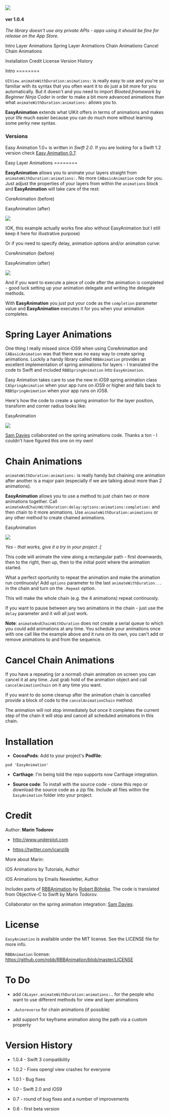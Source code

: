 ![](<etc/EA.png>)

#### ver 1.0.4

*The library doesn't use any private APIs - apps using it should be fine for
release on the App Store.*

Intro Layer Animations Spring Layer Animations Chain Animations Cancel Chain
Animations

Installation Credit License Version History

Intro ========

`UIView.animateWithDuration:animations:` is really easy to use and you're so
familiar with its syntax that you often want it to do just a bit more for you
automatically. But it doesn't and you need to import *Bloated.framework* by
*Beginner Ninja Coder* in order to make a bit more advanced animations than what
`animateWithDuration:animations:` allows you to.

**EasyAnimation** extends what UIKit offers in terms of animations and makes
your life much easier because you can do much more without learning some perky
new syntax.

### Versions

Easy Animation 1.0+ is written in *Swift 2.0*. If you are looking for a Swift
1.2 version check [Easy Animation
0.7](<https://github.com/icanzilb/EasyAnimation/releases/tag/0.7.0>).

Easy Layer Animations ========

**EasyAnimation** allows you to animate your layers straight from
`animateWithDuration:animations:`. No more `CABasicAnimation` code for you. Just
adjust the properties of your layers from within the `animations` block and
**EasyAnimation** will take care of the rest:

CoreAnimation (before)

EasyAnimation (after)

![](<etc/moveX.gif>)

(OK, this example actually works fine also without EasyAnimation but I still
keep it here for illustrative purpose)

Or if you need to specify delay, animation options and/or animation curve:

CoreAnimation (before)

EasyAnimation (after)

![](<etc/corners.gif>)

And if you want to execute a piece of code after the animation is completed -
good luck setting up your animation delegate and writing the delegate methods.

With **EasyAnimation** you just put your code as the `completion` parameter
value and **EasyAnimation** executes it for you when your animation completes.

# Spring Layer Animations

One thing I really missed since iOS9 when using CoreAnimation and
`CABasicAnimation` was that there was no easy way to create spring animations.
Luckily a handy library called `RBBAnimation` provides an excellent
implementation of spring animations for layers - I translated the code to Swift
and included `RBBSpringAnimation` into `EasyAnimation`.

Easy Animation takes care to use the new in iOS9 spring animation class
`CASpringAnimation` when your app runs on iOS9 or higher and falls back to
`RBBSpringAnimation` when your app runs on iOS8.

Here's how the code to create a spring animation for the layer position,
transform and corner radius looks like:

EasyAnimation

![](<etc/spring.gif>)

[Sam Davies](<https://github.com/sammyd>) collaborated on the spring animations
code. Thanks a ton - I couldn't have figured this one on my own!

# Chain Animations

`animateWithDuration:animations:` is really handy but chaining one animation
after another is a major pain (especially if we are talking about more than 2
animations).

**EasyAnimation** allows you to use a method to just chain two or more
animations together. Call
`animateAndChainWithDuration:delay:options:animations:completion:` and then
chain to it more animations. Use `animateWithDuration:animations` or any other
method to create chained animations.

EasyAnimation

![](<etc/chain.gif>)

*Yes - that works, give it a try in your project :]*

This code will animate the view along a rectangular path - first downwards, then
to the right, then up, then to the initial point where the animation started.

What a perfect oportunity to repeat the animation and make the animation run
continuosly! Add `options` parameter to the last `animateWithDuration...` in the
chain and turn on the `.Repeat` option.

This will make the whole chain (e.g. the 4 animations) repeat continuosly.

If you want to pause between any two animations in the chain - just use the
`delay` parameter and it will all just work.

**Note**: `animateAndChainWithDuration` does not create a serial queue to which
you could add animations at any time. You schedule your animations once with one
call like the example above and it runs on its own, you can't add or remove
animations to and from the sequence.

# Cancel Chain Animations

If you have a repeating (or a normal) chain animation on screen you can cancel
it at any time. Just grab hold of the animation object and call
`cancelAnimationChain` on it any time you want.

If you want to do some cleanup after the animation chain is cancelled provide a
block of code to the `cancelAnimationChain` method:

The animation will not stop immediately but once it completes the current step
of the chain it will stop and cancel all scheduled animations in this chain.

# Installation

-   **CocoaPods**: Add to your project's **Podfile**:

`pod 'EasyAnimation'`

-   **Carthage**: I'm being told the repo supports now Carthage integration.

-   **Source code**: To install with the source code - clone this repo or
    download the source code as a zip file. Include all files within the
    `EasyAnimation` folder into your project.

# Credit

Author: **Marin Todorov**

-   <http://www.underplot.com>

-   <https://twitter.com/icanzilb>

More about Marin:

iOS Animations by Tutorials, Author

iOS Animations by Emails Newsletter, Author

Includes parts of [RBBAnimation](<https://github.com/robb/RBBAnimation>) by
[Robert Böhnke](<https://github.com/robb>). The code is translated from
Objective-C to Swift by Marin Todorov.

Collaborator on the spring animation integration: [Sam
Davies](<https://github.com/sammyd>).

# License

`EasyAnimation` is available under the MIT license. See the LICENSE file for
more info.

`RBBAnimation` license:
<https://github.com/robb/RBBAnimation/blob/master/LICENSE>

# To Do

-   add `CALayer.animateWithDuration:animations:`.. for the people who want to
    use different methods for view and layer animations

-   `.Autoreverse` for chain animations (if possible)

-   add support for keyframe animation along the path via a custom property

# Version History

-   1.0.4 - Swift 3 compatibility

-   1.0.2 - Fixes opengl view crashes for everyone

-   1.0.1 - Bug fixes

-   1.0 - Swift 2.0 and iOS9

-   0.7 - round of bug fixes and a number of improvements

-   0.6 - first beta version

